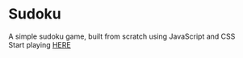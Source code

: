 # Sudoku
A simple sudoku game, built from scratch using JavaScript and CSS <br />
Start playing [HERE](https://m-foda.github.io/Sudoku/)